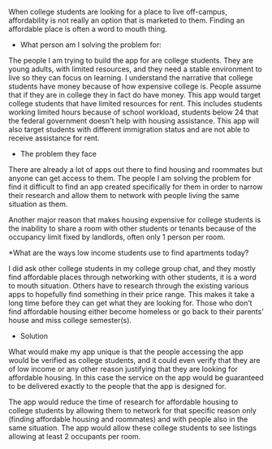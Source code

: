 When college students are looking for a place to live off-campus, affordability is not really an option that is marketed to them. Finding an affordable place is often a word to mouth thing.

* What person am I solving the problem for:

The people I am trying to build the app for are college students. They are young adults, with limited resources, and they need a stable environment to live so they can focus on learning. I understand the narrative that college students have money because of how expensive college is. People assume that if they are in college they in fact do have money. This app would target college students that have limited resources for rent. This includes students working limited hours because of school workload, students below 24 that the federal government doesn't help with housing assistance. This app will also target students with different immigration status and are not able to receive assistance for rent.

* The problem they face

There are already a lot of apps out there to find housing and roommates but anyone can get access to them. The people I am solving the problem for find it difficult to find an app created specifically for them in order to narrow their research and allow them to network with people living the same situation as them.

Another major reason that makes housing expensive for college students is the inability to share a room with other students or tenants because of the occupancy limit fixed by landlords, often only 1 person per room.



*What are the ways low income students use to find apartments today?

I did ask other college students in my college group chat, and they mostly find affordable places through networking with other students, it is a word to mouth situation. Others have to research through the existing various apps to hopefully find something in their price range.  This makes it take a long time before they can get what they are looking for. Those who don’t find affordable housing either become homeless or go back to their parents’ house and miss college semester(s).


* Solution

What would make my app unique is that the people accessing the app would be verified as college students, and it could even verify that they are of low income or any other reason justifying that they are looking for affordable housing. In this case the service on the app would be guaranteed to be delivered exactly to the people that the app is designed for.


The app would reduce the time of research for affordable housing to college students by allowing them to network for that specific reason only (finding affordable housing and roommates) and with people also in the same situation.
The app would allow these college students to see listings allowing at least 2 occupants per room.
